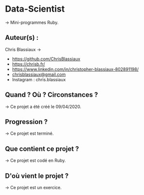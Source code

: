 # Data-Scientist

→ Mini-programmes Ruby. 

## Auteur(s) : 

Chris Blassiaux → 
- https://github.com/ChrisBlassiaux 
- https://chrisb.fr/ 
- https://www.linkedin.com/in/christopher-blassiaux-802891198/ 
- chrisblassiaux@gmail.com
- Instagram : chris.blassiaux 

## Quand ? Où ? Circonstances ?

→ Ce projet a été créé le 09/04/2020. 

## Progression ?

→ Ce projet est terminé. 

## Que contient ce projet ?

→ Ce projet est codé en Ruby.

## D'où vient le projet ?

→ Ce projet est un exercice.


